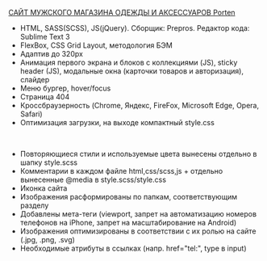 <a href="https://kolesovasonya.github.io/Porten/">САЙТ МУЖСКОГО МАГАЗИНА ОДЕЖДЫ И АКСЕССУАРОВ Porten</a>

* HTML, SASS(SCSS), JS(jQuery). Сборщик: Prepros. Редактор кода: Sublime Text 3
* FlexBox, CSS Grid Layout, методология БЭМ
* Адаптив до 320px
* Анимация первого экрана и блоков с коллекциями (JS), sticky header (JS), модальные окна (карточки товаров и авторизация), слайдер
* Меню бургер, hover/focus
* Страница 404
* Кроссбраузерность (Chrome, Яндекс, FireFox, Microsoft Edge, Opera, Safari)
* Оптимизация загрузки, на выходе компактный style.css
<br>

* Повторяющиеся стили и используемые цвета вынесены отдельно в шапку style.scss
* Комментарии в каждом файле html,css/scss,js + отдельно вынесенные @media в style.scss/style.css
* Иконка сайта
* Изображения расформированы по папкам, соответствующим разделу
* Добавлены мета-теги (viewport, запрет на автоматизацию номеров телефонов на iPhone, запрет на масштабирование на Android)
* Изображения оптимизированы в соответствии с их ролью на сайте (.jpg, .png, .svg)
* Необходимые атрибуты в ссылках (напр. href="tel:", type в input)
